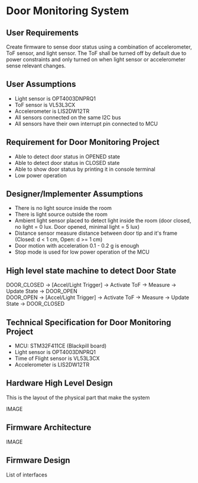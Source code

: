 # Door Monitoring System


## User Requirements

Create firmware to sense door status using a combination of accelerometer, ToF sensor, and light sensor. The ToF shall be turned off by default due to power constraints and only turned on when light sensor or accelerometer sense relevant changes.

## User Assumptions

- Light sensor is OPT4003DNPRQ1
- ToF sensor is VL53L3CX
- Accelerometer is LIS2DW12TR
- All sensors connected on the same I2C bus
- All sensors have their own interrupt pin connected to MCU

## Requirement for Door Monitoring Project

- Able to detect door status in OPENED state
- Able to detect door status in CLOSED state
- Able to show door status by printing it in console terminal
- Low power operation

## Designer/Implementer Assumptions

- There is no light source inside the room
- There is light source outside the room
- Ambient light sensor placed to detect light inside the room (door closed, no light = 0 lux. Door opened, minimal light = 5 lux)
- Distance sensor measure distance between door tip and it's frame (Closed: d < 1 cm, Open: d >= 1 cm)
- Door motion with acceleration 0.1 - 0.2 g is enough
- Stop mode is used for low power operation of the MCU

## High level state machine to detect Door State

DOOR_CLOSED → [Accel/Light Trigger] → Activate ToF → Measure → Update State → DOOR_OPEN  
DOOR_OPEN → [Accel/Light Trigger] → Activate ToF → Measure → Update State → DOOR_CLOSED

## Technical Specification for Door Monitoring Project

- MCU: STM32F411CE (Blackpill board)
- Light sensor is OPT4003DNPRQ1
- Time of Flight sensor is VL53L3CX
- Accelerometer is LIS2DW12TR

## Hardware High Level Design

This is the layout of the physical part that make the system

IMAGE

## Firmware Architecture

IMAGE

## Firmware Design

List of interfaces

